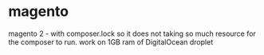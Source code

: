 # magento
magento 2 - with composer.lock so it does not taking so much resource for the composer to run. work on 1GB ram of DigitalOcean droplet
